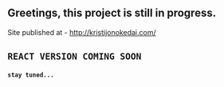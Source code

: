 ## Greetings, this project is still in progress.

Site published at - http://kristijonokedai.com/

## `REACT VERSION COMING SOON` 
#### `stay tuned...`
